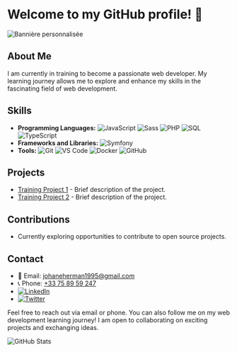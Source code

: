 # Welcome to my GitHub profile! 👋

![Bannière personnalisée](URL_de_votre_banniere_image)

## About Me
I am currently in training to become a passionate web developer. My learning journey allows me to explore and enhance my skills in the fascinating field of web development.

## Skills
- **Programming Languages:** 
  <img src="https://img.shields.io/badge/JavaScript-yellow" alt="JavaScript">
  <img src="https://img.shields.io/badge/Sass-yellow" alt="Sass">
  <img src="https://img.shields.io/badge/PHP-blue?logo=php" alt="PHP">
  <img src="https://img.shields.io/badge/SQL-blue?logo=postgresql" alt="SQL">
  <img src="https://img.shields.io/badge/TypeScript-blue?logo=typescript" alt="TypeScript">
- **Frameworks and Libraries:** 
  <img src="https://img.shields.io/badge/Symfony-blue?logo=symfony" alt="Symfony">
- **Tools:** 
  <img src="https://img.shields.io/badge/Git-black?logo=git" alt="Git">
  <img src="https://img.shields.io/badge/Visual%20Studio%20Code-blue?logo=visual-studio-code" alt="VS Code">
  <img src="https://img.shields.io/badge/Docker-blue?logo=docker" alt="Docker">
  <img src="https://img.shields.io/badge/GitHub-blue?logo=github" alt="GitHub">

## Projects
- [Training Project 1](link_to_project_1) - Brief description of the project.
- [Training Project 2](link_to_project_2) - Brief description of the project.

## Contributions
- Currently exploring opportunities to contribute to open source projects.

## Contact
- 📧 Email: [johaneherman1995@gmail.com](mailto:johaneherman1995@gmail.com)
- 📞 Phone: [+33 75 89 59 247](tel:+33758959247)
- [![LinkedIn](https://img.shields.io/badge/LinkedIn-Profile-blue)](link_to_your_linkedin_profile)
- [![Twitter](https://img.shields.io/badge/Twitter-Handle-blue)](link_to_your_twitter_account)

Feel free to reach out via email or phone. You can also follow me on my web development learning journey! I am open to collaborating on exciting projects and exchanging ideas.

![GitHub Stats](https://github-readme-stats.vercel.app/api?username=your_username&show_icons=true&count_private=true&hide=contribs,prs)
